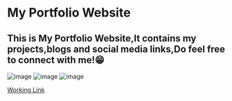 # My Portfolio Website

## This is My Portfolio Website,It contains my projects,blogs and social media links,Do feel free to connect with me!😁

![image](https://user-images.githubusercontent.com/73344382/209826818-22eef044-0dc0-41a1-83d5-7f117ec532df.png)
![image](https://user-images.githubusercontent.com/73344382/209826862-91edb869-4058-4342-9c66-c534e1c6f422.png)
![image](https://user-images.githubusercontent.com/73344382/209827049-eaf04fae-0fda-47eb-ad74-6fee976dc146.png)



[Working Link](https://akshaykamath.netlify.app/)
